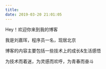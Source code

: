 ```yaml
---
title: 
date: 2019-03-20 21:01:05
---
```


Hey！欢迎你来到我的博客

我是刘嘉珲，程序员一名，现居北京

博客的内容主要包括一些技术上的成长&生活感悟

为技术而着迷，为灵感而欢呼，为青春而奋斗
